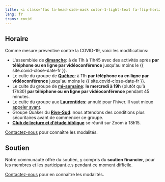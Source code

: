 ```yaml
---
title: <i class="fas fa-head-side-mask color-1-light-text fa-flip-horizontal"></i> Maladie COVID-19
lang: fr
trans: covid
---
```

## Horaire
Comme mesure préventive contre la COVID-19, voici les modifications:
* L'assemblée de [**dimanche**](/coordonnées): à de 11h à 11h45 avec des activités après **par téléphone ou en ligne par vidéoconférence** jusqu'au moins le {{ site.covid-close-date-fr }}.
* Le culte du groupe de [**Québec**](/québec): à 11h **par téléphone ou en ligne par vidéoconférence** jusqu'au moins le {{ site.covid-close-date-fr }}.
* Le culte du groupe de [**mi-semaine**](/mi-semaine): **le mercredi à 19h** (plutôt qu'à 17h30) **par téléphone ou en ligne par vidéoconférence** pendant 45 minutes.
* Le culte du groupe aux [**Laurentides**](/laurentides): annulé pour l'hiver. Il vaut mieux [appeler avant](/laurentians#contact).
* Groupe Quaker du [**Rive-Sud**](/rive-sud): nous attendons des conditions plus sécuritaires avant de commencer ce groupe.
* [**Club de lecture et d'étude biblique**](/nouveau/lecture_bible.html) se réunit sur Zoom à 18h15.

[Contactez-nous](/contact-fr.html) pour connaître les modalités.

## Soutien
Notre communauté offre du soutien, y compris du **soutien financier**, pour les membres et les participant.e.s pendant ce moment difficile.

[Contactez-nous](/contact-fr.html) pour en connaître les modalités.
